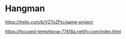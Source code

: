 # Hangman
<!-- link to Trello Board -->
https://trello.com/b/VZ7oZFtc/game-project

<!-- link to Netlify  -->
https://focused-tereshkova-77418a.netlify.com/index.html

<!-- Wireframe Images -->
